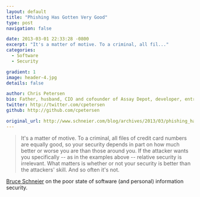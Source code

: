 ```yaml
---
layout: default
title: "Phishing Has Gotten Very Good"
type: post
navigation: false

date: 2013-03-01 22:33:28 -0800
excerpt: "It's a matter of motive. To a criminal, all fil..."
categories:
  - Software
  - Security

gradient: 1
image: header-4.jpg
details: false

author: Chris Petersen
bio: Father, husband, CIO and cofounder of Assay Depot, developer, entrepreneur and technologist.
twitter: http://twitter.com/cpetersen
github: http://github.com/cpetersen

original_url: http://www.schneier.com/blog/archives/2013/03/phishing_has_go.html
---
```





 >  It's a matter of motive. To a criminal, all files of credit card numbers are equally good, so your security depends in part on how much better or worse you are than those around you. If the attacker wants you specifically -- as in the examples above -- relative security is irrelevant. What matters is whether or not your security is better than the attackers' skill. And so often it's not. 

  [Bruce Schneier](http://www.schneier.com)  on the poor state of software (and personal) information security. 
